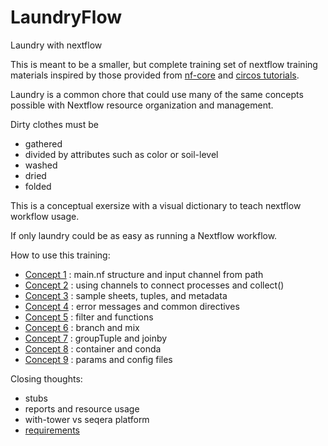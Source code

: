 # LaundryFlow
Laundry with nextflow

This is meant to be a smaller, but complete training set of nextflow training materials inspired by those provided from [nf-core](https://github.com/nextflow-io/training) and [circos tutorials](https://circos.ca/tutorials/lessons/).

Laundry is a common chore that could use many of the same concepts possible with Nextflow resource organization and management. 

Dirty clothes must be
- gathered
- divided by attributes such as color or soil-level
- washed
- dried
- folded

This is a conceptual exersize with a visual dictionary to teach nextflow workflow usage.


If only laundry could be as easy as running a Nextflow workflow.

How to use this training:

- [Concept 1](./concept1/) : main.nf structure and input channel from path
- [Concept 2](./concept2/) : using channels to connect processes and collect()
- [Concept 3](./concept3/) : sample sheets, tuples, and metadata
- [Concept 4](./concept4/) : error messages and common directives
- [Concept 5](./concept5/) : filter and functions
- [Concept 6](./concept6/) : branch and mix
- [Concept 7](./concept7/) : groupTuple and joinby
- [Concept 8](./concept8/) : container and conda
- [Concept 9](./concept9/) : params and config files


Closing thoughts:
- stubs
- reports and resource usage
- with-tower vs seqera platform
- [requirements](https://nf-co.re/docs/guidelines/pipelines/overview#requirements)